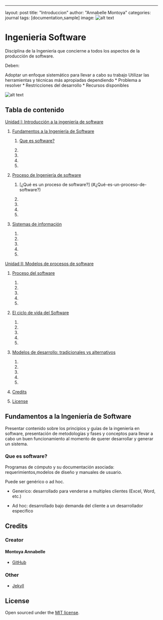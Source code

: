 ---
layout: post
title: "Introduccion"
author: "Annabelle Montoya"
categories: journal
tags: [documentation,sample]
image: ![alt text](https://micarrerauniversitaria.com/wp-content/uploads/2018/02/ent-software-businessman-ts-100539050-primary.idge_.jpg "Ingenieria Demo Image")


# Ingenieria Software

Disciplina de la Ingeniería que concierne a todos los aspectos de la producción de software.

Deben:

Adoptar un enfoque sistemático para llevar a cabo su trabajo
   Utilizar las herramientas y técnicas más apropiadas dependiendo
     * Problema a resolver
     * Restricciones del desarrollo 
     * Recursos disponibles


![alt text](https://micarrerauniversitaria.com/wp-content/uploads/2018/02/images1590772congnghe_HWUG.jpg )



## Tabla de contenido
[Unidad I: Introducción a la ingeniería de software](#Unidad-I:-Introducción-a-la-ingeniería-de-software)
1. [ Fundamentos a la Ingeniería de Software](#Fundamentos-a-la-Ingeniería-de-Software)
   1. [Que es software?](#Que-es-software?)

   2.

   3.

   4.

   5.

2. [Proceso de Ingeniería de software](#Proceso-de-Ingeniería-de-software)
   
   1. [¿Qué es un proceso de software?] (#¿Qué-es-un-proceso-de-software?)


   2.

   3.

   4.

   5.

3. [Sistemas de información](#sistemas-de-informacion)
   
   1. 

   2.

   3.

   4.

   5.

[Unidad II: Modelos de procesos de software](#Unidad-II:-Modelos-de-procesos-de-software)
1. [Proceso del software](#Proceso-del-software)
   
   1.

   2.

   3.

   4.

   5.

2. [El ciclo de vida del Software](#El-ciclo-de-vida-del-Software)
   
   1.

   2.

   3.

   4.

   5.

3. [Modelos de desarrollo: tradicionales vs alternativos](#Modelos-de-desarrollo:-tradicionales-vs-alternativos)
   
   1.

   2.

   3.

   4.

   5.

5. [Credits](#credits)
 

6. [License](#license)

## Fundamentos a la Ingeniería de Software

Presentar contenido sobre los principios y guías de la ingeniería en software, presentación de metodologías y fases y conceptos para llevar a cabo un buen funcionamiento al momento de querer desarrollar y generar un sistema.

### Que es software?

Programas de cómputo y su documentación asociada: requerimientos,modelos de diseño y manuales de usuario.
  
  Puede ser genérico o ad hoc.
  
   * Generico: desarrollado para venderse a multiples clientes (Excel, Word,
etc.)
  
   * Ad hoc: desarrollado bajo demanda del cliente a un desarrollador
especifico


## Credits

### Creator

#### Montoya Annabelle

* [GitHub](https://github.com/Anna-Montoya2020)


### Other

* [Jekyll](https://jekyllrb.com/)

## License

Open sourced under the [MIT license](https://github.com/LeNPaul/Lagrange/blob/gh-pages/LICENSE.md).
